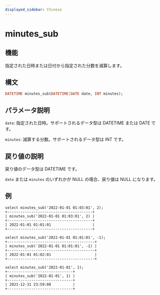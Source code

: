 ```yaml
---
displayed_sidebar: Chinese
---
```


# minutes_sub

## 機能

指定された日時または日付から指定された分数を減算します。

## 構文

```Haskell
DATETIME minutes_sub(DATETIME|DATE date, INT minutes);
```

## パラメータ説明

`date`: 指定された日時。サポートされるデータ型は DATETIME または DATE です。

`minutes`: 減算する分数。サポートされるデータ型は INT です。

## 戻り値の説明

戻り値のデータ型は DATETIME です。

`date` または `minutes` のいずれかが NULL の場合、戻り値は NULL になります。

## 例

```Plain Text
select minutes_sub('2022-01-01 01:03:01', 2);
+---------------------------------------+
| minutes_sub('2022-01-01 01:03:01', 2) |
+---------------------------------------+
| 2022-01-01 01:01:01                   |
+---------------------------------------+

select minutes_sub('2022-01-01 01:01:01', -1);
+----------------------------------------+
| minutes_sub('2022-01-01 01:01:01', -1) |
+----------------------------------------+
| 2022-01-01 01:02:01                    |
+----------------------------------------+

select minutes_sub('2022-01-01', 1);
+------------------------------+
| minutes_sub('2022-01-01', 1) |
+------------------------------+
| 2021-12-31 23:59:00          |
+------------------------------+
```
